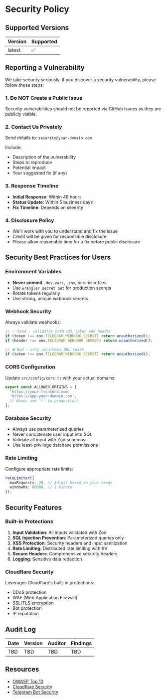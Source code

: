 # Security Policy

## Supported Versions

| Version | Supported          |
| ------- | ------------------ |
| latest  | :white_check_mark: |

## Reporting a Vulnerability

We take security seriously. If you discover a security vulnerability, please follow these steps:

### 1. Do NOT Create a Public Issue

Security vulnerabilities should not be reported via GitHub issues as they are publicly visible.

### 2. Contact Us Privately

Send details to: `security@your-domain.com`

Include:

- Description of the vulnerability
- Steps to reproduce
- Potential impact
- Your suggested fix (if any)

### 3. Response Timeline

- **Initial Response**: Within 48 hours
- **Status Update**: Within 5 business days
- **Fix Timeline**: Depends on severity

### 4. Disclosure Policy

- We'll work with you to understand and fix the issue
- Credit will be given for responsible disclosure
- Please allow reasonable time for a fix before public disclosure

## Security Best Practices for Users

### Environment Variables

- **Never commit** `.dev.vars`, `.env`, or similar files
- Use `wrangler secret put` for production secrets
- Rotate tokens regularly
- Use strong, unique webhook secrets

### Webhook Security

Always validate webhooks:

```typescript
// ✅ Good - validates both URL token and header
if (token !== env.TELEGRAM_WEBHOOK_SECRET) return unauthorized();
if (header !== env.TELEGRAM_WEBHOOK_SECRET) return unauthorized();

// ❌ Bad - only validates URL token
if (token !== env.TELEGRAM_WEBHOOK_SECRET) return unauthorized();
```

### CORS Configuration

Update `src/config/cors.ts` with your actual domains:

```typescript
export const ALLOWED_ORIGINS = [
  'https://your-frontend.com',
  'https://app.your-domain.com',
  // Never use '*' in production!
];
```

### Database Security

- Always use parameterized queries
- Never concatenate user input into SQL
- Validate all input with Zod schemas
- Use least-privilege database permissions

### Rate Limiting

Configure appropriate rate limits:

```typescript
rateLimiter({
  maxRequests: 20, // Adjust based on your needs
  windowMs: 60000, // 1 minute
});
```

## Security Features

### Built-in Protections

1. **Input Validation**: All inputs validated with Zod
2. **SQL Injection Prevention**: Parameterized queries only
3. **XSS Protection**: Security headers and input sanitization
4. **Rate Limiting**: Distributed rate limiting with KV
5. **Secure Headers**: Comprehensive security headers
6. **Logging**: Sensitive data redaction

### Cloudflare Security

Leverages Cloudflare's built-in protections:

- DDoS protection
- WAF (Web Application Firewall)
- SSL/TLS encryption
- Bot protection
- IP reputation

## Audit Log

| Date | Version | Auditor | Findings |
| ---- | ------- | ------- | -------- |
| TBD  | TBD     | TBD     | TBD      |

## Resources

- [OWASP Top 10](https://owasp.org/www-project-top-ten/)
- [Cloudflare Security](https://developers.cloudflare.com/workers/runtime-apis/security/)
- [Telegram Bot Security](https://core.telegram.org/bots/webhooks#security)
